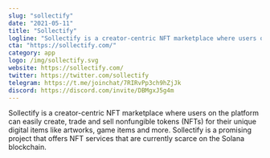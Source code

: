 ```yaml
---
slug: "sollectify"
date: "2021-05-11"
title: "Sollectify"
logline: "Sollectify is a creator-centric NFT marketplace where users on the platform can easily create, trade and sell non-fungible tokens (NFTs)."
cta: "https://sollectify.com/"
category: app
logo: /img/sollectify.svg
website: https://sollectify.com/
twitter: https://twitter.com/sollectify
telegram: https://t.me/joinchat/7RIRvPp3ch9hZjJk
discord: https://discord.com/invite/DBMgxJ5g4m
---
```


Sollectify is a creator-centric NFT marketplace where users on the platform can easily create, trade and sell nonfungible tokens (NFTs) for their unique digital items like artworks, game items and more. Sollectify is a promising project that offers NFT services that are currently scarce on the Solana blockchain.
